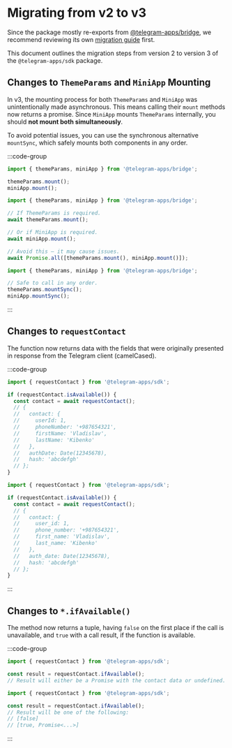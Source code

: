# Migrating from v2 to v3

Since the package mostly re-exports from [@telegram-apps/bridge](../../telegram-apps-bridge/2-x.md), we recommend
reviewing its own [migration guide](../../telegram-apps-bridge/2-x/migrate-v1-v2.md) first.

This document outlines the migration steps from version 2 to version 3 of the `@telegram-apps/sdk` package.

## Changes to `ThemeParams` and `MiniApp` Mounting

In v3, the mounting process for both `ThemeParams` and `MiniApp` was unintentionally made asynchronous. This means
calling their `mount` methods now returns a promise. Since `MiniApp` mounts `ThemeParams` internally, you should **not
mount both simultaneously**.

To avoid potential issues, you can use the synchronous alternative `mountSync`, which safely mounts both components in
any order.

:::code-group

```ts [v2]
import { themeParams, miniApp } from '@telegram-apps/bridge';

themeParams.mount();
miniApp.mount();
```

```ts [v3]
import { themeParams, miniApp } from '@telegram-apps/bridge';

// If ThemeParams is required.
await themeParams.mount();

// Or if MiniApp is required.
await miniApp.mount();

// Avoid this — it may cause issues.
await Promise.all([themeParams.mount(), miniApp.mount()]);
```

```ts [v3 sync]
import { themeParams, miniApp } from '@telegram-apps/bridge';

// Safe to call in any order.
themeParams.mountSync();
miniApp.mountSync();
```

:::

## Changes to `requestContact`

The function now returns data with the fields that were originally presented in response from the Telegram
client (camelCased).

:::code-group

```ts [v2]
import { requestContact } from '@telegram-apps/sdk';

if (requestContact.isAvailable()) {
  const contact = await requestContact();
  // {
  //   contact: {
  //     userId: 1,
  //     phoneNumber: '+987654321',
  //     firstName: 'Vladislav',
  //     lastName: 'Kibenko'
  //   },
  //   authDate: Date(12345678),
  //   hash: 'abcdefgh'
  // };
}
```

```ts [v3]
import { requestContact } from '@telegram-apps/sdk';

if (requestContact.isAvailable()) {
  const contact = await requestContact();
  // {
  //   contact: {
  //     user_id: 1,
  //     phone_number: '+987654321',
  //     first_name: 'Vladislav',
  //     last_name: 'Kibenko'
  //   },
  //   auth_date: Date(12345678),
  //   hash: 'abcdefgh'
  // };
}
```

:::

## Changes to `*.ifAvailable()`

The method now returns a tuple, having `false` on the first place if the call is unavailable, and `true` with a
call result, if the function is available.

:::code-group

```ts [v2]
import { requestContact } from '@telegram-apps/sdk';

const result = requestContact.ifAvailable();
// Result will either be a Promise with the contact data or undefined.
```

```ts [v3]
import { requestContact } from '@telegram-apps/sdk';

const result = requestContact.ifAvailable();
// Result will be one of the following:
// [false]
// [true, Promise<...>]
```

:::